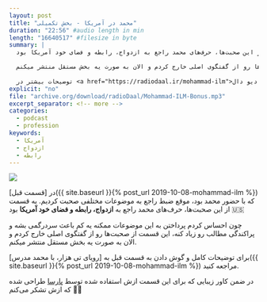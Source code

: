 ```yaml
---
layout: post
title: "محمد در آمریکا - بخش تکمیلی"
duration: "22:56" #audio length in min
length: "16640517" #filesize in byte
summary: |
  در قسمت قبل که با حضور محمد بود، موقع ضبط راجع به موضوعات مختلفی صحبت کردیم. یه قسمت از این صحبت‌ها، حرف‌های محمد راجع به ازدواج، رابطه و فضای خود آمریکا بود.

  چون احساس کردم پرداختن به این موضوعات ممکنه یه کم باعث سردرگمی بشه و پراکندگی مطالب رو زیاد کنه، این قسمت از صحبت‌ها رو از گفتگوی اصلی خارج کردم و الان به صورت یه بخش مستقل منتشر میکنم.
  
  توضیحات بیشتر در <a href="https://radiodaal.ir/mohammad-ilm">سایت رادیو دال</a>.
explicit: "no"
file: "archive.org/download/radioDaal/Mohammad-ILM-Bonus.mp3"
excerpt_separator: <!-- more -->
categories:
  - podcast
  - profession
keywords:
  - آمریکا
  - ازدواج
  - رابطه
---
```


<img src="{{site.baseurl}}/public/img/ilm/cover-parsa.jpg" class="cover-img"/>

در [قسمت قبل]({{ site.baseurl }}{% post_url 2019-10-08-mohammad-ilm %}) که با حضور محمد بود، موقع ضبط راجع به موضوعات مختلفی صحبت کردیم. یه قسمت از این صحبت‌ها، حرف‌های محمد راجع به **ازدواج، رابطه و فضای خود آمریکا** بود 🇺🇸

چون احساس کردم پرداختن به این موضوعات ممکنه یه کم باعث سردرگمی بشه و پراکندگی مطالب رو زیاد کنه، این قسمت از صحبت‌ها رو از گفتگوی اصلی خارج کردم و الان به صورت یه بخش مستقل منتشر میکنم.
<!-- more -->

برای توضیحات کامل و گوش دادن به قسمت قبل به [رویای تی هزار، با محمد مدرس]({{ site.baseurl }}{% post_url 2019-10-08-mohammad-ilm %}) 
 مراجعه کنید.
 
در ضمن کاور زیبایی که برای این قسمت ازش استفاده شده توسط [پارسا](https://www.instagram.com/_parsart/) طراحی شده که ازش تشکر می‌کنم 🙏🏼

<!-- {% include player.html id="177725572" %} -->
